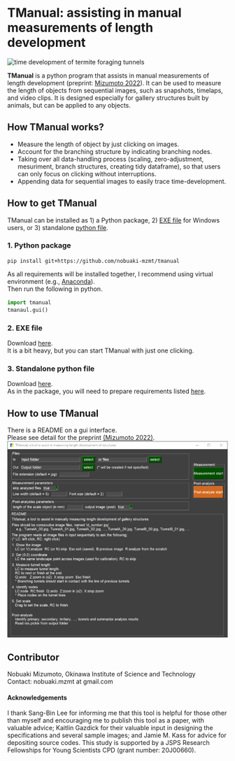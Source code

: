 # TManual: assisting in manual measurements of length development
![time development of termite foraging tunnels](images/development_eg.png)

**TManual** is a python program that assists in manual measurements of length development (preprint: [Mizumoto 2022](https://doi.org/XXXXXXXXXX)). It can be used to measure the length of objects from sequential images, such as snapshots, timelaps, and video clips. It is designed especially for gallery structures built by animals, but can be applied to any objects. 

## How TManual works?
* Measure the length of object by just clicking on images.
* Account for the branching structure by indicating branching nodes.
* Taking over all data-handling process (scaling, zero-adjustment, mesuriment, branch structures, creating tidy dataframe), so that users can only focus on clicking without interruptions.
* Appending data for sequential images to easily trace time-development.

## How to get TManual
TManual can be installed as 1) a Python package, 2) [EXE file](standalone/tmanual_standalone.exe) for Windows users, or 3) standalone [python file](tandalone/tmanual_standalone.py).

### 1. Python package
```
pip install git+https://github.com/nobuaki-mzmt/tmanual
```
As all requirements will be installed together, I recommend using virtual environment (e.g., [Anaconda](https://www.anaconda.com/)).  
Then run the following in python.
```python
import tmanual
tmanaul.gui()
```

### 2. EXE file
Download [here](standalone/tmanual_standalone.exe).  
It is a bit heavy, but you can start TManual with just one clicking.

### 3. Standalone python file
Download [here](standalone/tmanual_standalone.py).  
As in the package, you will need to prepare requirements listed [here](requirements.txt).


## How to use TManual
There is a README on a gui interface.  
Please see detail for the preprint [(Mizumoto 2022)](https://doi.org/XXXXXXXXXX). 
![snapshot of the gui](images/gui.PNG)

## Contributor
Nobuaki Mizumoto, Okinawa Institute of Science and Technology  
Contact: nobuaki.mzmt at gmail.com

#### Acknowledgements
I thank Sang-Bin Lee for informing me that this tool is helpful for those other than myself and encouraging me to publish this tool as a paper, with valuable advice; Kaitlin Gazdick for their valuable input in designing the specifications and several sample images; and Jamie M. Kass for advice for depositing source codes. This study is supported by a JSPS Research Fellowships for Young Scientists CPD (grant number: 20J00660).
